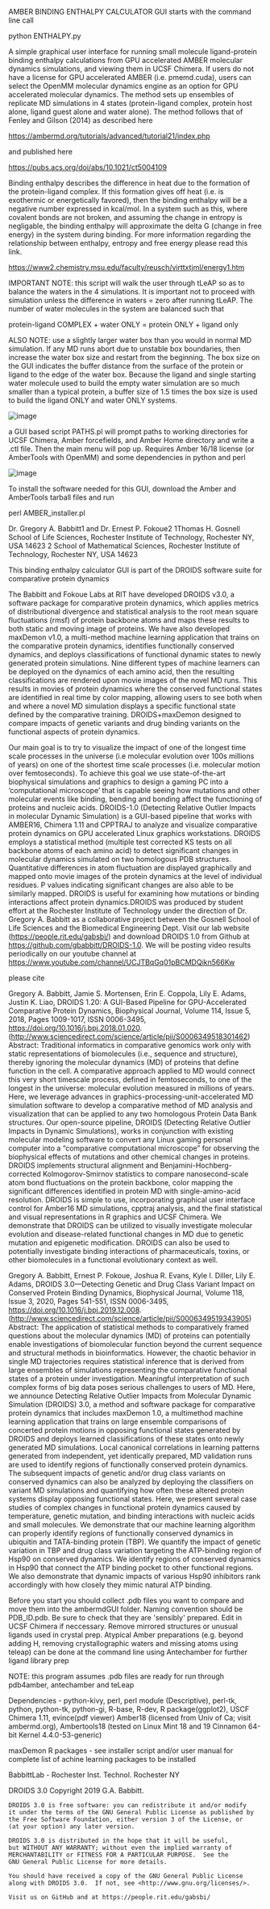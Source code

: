 AMBER BINDING ENTHALPY CALCULATOR GUI starts with the command line call

python ENTHALPY.py

A simple graphical user interface for running small molecule ligand-protein binding enthalpy calculations from GPU accelerated AMBER molecular dynamics simulations, and viewing them in UCSF Chimera. If users do not have a license for GPU accelerated AMBER (i.e. pmemd.cuda), users can select the OpenMM molecular dynamics engine as an option for GPU accelerated molecular dynamics. The method sets up ensembles of replicate MD simulations in 4 states (protein-ligand complex, protein host alone, ligand guest alone and water alone). The method follows that of Fenley and Gilson (2014) as described here 

https://ambermd.org/tutorials/advanced/tutorial21/index.php

and published here

https://pubs.acs.org/doi/abs/10.1021/ct5004109

Binding enthalpy describes the difference in heat due to the formation of the protein-ligand complex. If this formation gives off heat (i.e. is exothermic or energetically favored), then the binding enthalpy will be a negative number expressed in kcal/mol. In a system such as this, where covalent bonds are not broken, and assuming the change in entropy is negligable, the binding enthalpy will approximate the delta G (change in free energy) in the system during binding. For more information regarding the relationship between enthalpy, entropy and free energy please read this link.

https://www2.chemistry.msu.edu/faculty/reusch/virttxtjml/energy1.htm

IMPORTANT NOTE: this script will walk the user through tLeAP so as to balance the waters in the 4 simulations. It is important not to proceed with simulation unless the difference in waters = zero after running tLeAP. The number of water molecules in the system are balanced such that 

protein-ligand COMPLEX + water ONLY = protein ONLY + ligand only

ALSO NOTE: use a slightly larger water box than you would in normal MD simulation. If any MD runs abort due to unstable box boundaries, then increase the water box size and restart from the beginning. The box size on the GUI indicates the buffer distance from the surface of the protein or ligand to the edge of the water box. Because the ligand and single starting water molecule used to build the empty water simulation are so much smaller than a typical protein, a buffer size of 1.5 times the box size is used to build the ligand ONLY and water ONLY systems. 

![image](/ENTHALPYgui.png)

a GUI based script PATHS.pl will prompt paths to working directories for UCSF Chimera, Amber forcefields, and Amber Home directory and write a .ctl file. Then the main menu will pop up. Requires Amber 16/18 license (or AmberTools with OpenMM) and some dependencies in python and perl 

![image](/STARTMDenthalpy.png)

To install the software needed for this GUI, download the Amber and AmberTools tarball files and run

perl AMBER_installer.pl

Dr. Gregory A. Babbitt1 and Dr. Ernest P. Fokoue2 
1Thomas H. Gosnell School of Life Sciences, Rochester Institute of Technology, Rochester NY, USA 14623
2 School of Mathematical Sciences, Rochester Institute of Technology, Rochester NY, USA 14623

This binding enthalpy calculator GUI is part of the DROIDS software suite for comparative protein dynamics

The Babbitt and Fokoue Labs at RIT have developed DROIDS v3.0, a software package for comparative protein dynamics, which applies metrics of distributional divergence and statistical analysis to the root mean square fluctuations (rmsf) of protein backbone atoms and maps these results to both static and moving image of proteins. We have also developed maxDemon v1.0, a multi-method machine learning application that trains on the comparative protein dynamics, identifies functionally conserved dynamics, and deploys classifications of functional dynamic states to newly generated protein simulations. Nine different types of machine learners can be deployed on the dynamics of each amino acid, then the resulting classifications are rendered upon movie images of the novel MD runs. This results in movies of protein dynamics where the conserved functional states are identified in real time by color mapping, allowing users to see both when and where a novel MD simulation displays a specific functional state defined by the comparative training. DROIDS+maxDemon designed to compare impacts of genetic variants and drug binding variants on the functional aspects of protein dynamics. 

Our main goal is to try to visualize the impact of one of the longest time scale processes in the universe (i.e molecular evolution over 100s millions of years) on one of the shortest time scale processes (i.e. molecular motion over femtoseconds). To achieve this goal we use state-of-the-art biophysical simulations and graphics to design a gaming PC into a ‘computational microscope’ that is capable seeing how mutations and other molecular events like binding, bending and bonding affect the functioning of proteins and nucleic acids. DROIDS-1.0 (Detecting Relative Outlier Impacts in molecular Dynamic Simulation) is a GUI-based pipeline that works with AMBER16, Chimera 1.11 and CPPTRAJ to analyze and visualize comparative protein dynamics on GPU accelerated Linux graphics workstations.  DROIDS employs a statistical method (multiple test corrected KS tests on all backbone atoms of each amino acid) to detect significant changes in molecular dynamics simulated on two homologous PDB structures.  Quantitative differences in atom fluctuation are displayed graphically and mapped onto movie images of the protein dynamics at the level of individual residues.  P values indicating significant changes are also able to be similarly mapped.  DROIDS is useful for examining how mutations or binding interactions affect protein dynamics.DROIDS was produced by student effort at the Rochester Institute of Technology under the direction of Dr. Gregory A. Babbitt as a collaborative project between the Gosnell School of Life Sciences and the Biomedical Engineering Dept.  Visit our lab website (https://people.rit.edu/gabsbi/) and download DROIDS 1.0 from Github at https://github.com/gbabbitt/DROIDS-1.0. We will be posting video results periodically on our youtube channel at https://www.youtube.com/channel/UCJTBqGq01pBCMDQikn566Kw


please cite

Gregory A. Babbitt, Jamie S. Mortensen, Erin E. Coppola, Lily E. Adams, Justin K. Liao,
DROIDS 1.20: A GUI-Based Pipeline for GPU-Accelerated Comparative Protein Dynamics,
Biophysical Journal,
Volume 114, Issue 5,
2018,
Pages 1009-1017,
ISSN 0006-3495,
https://doi.org/10.1016/j.bpj.2018.01.020.
(http://www.sciencedirect.com/science/article/pii/S0006349518301462)
Abstract: Traditional informatics in comparative genomics work only with static representations of biomolecules (i.e., sequence and structure), thereby ignoring the molecular dynamics (MD) of proteins that define function in the cell. A comparative approach applied to MD would connect this very short timescale process, defined in femtoseconds, to one of the longest in the universe: molecular evolution measured in millions of years. Here, we leverage advances in graphics-processing-unit-accelerated MD simulation software to develop a comparative method of MD analysis and visualization that can be applied to any two homologous Protein Data Bank structures. Our open-source pipeline, DROIDS (Detecting Relative Outlier Impacts in Dynamic Simulations), works in conjunction with existing molecular modeling software to convert any Linux gaming personal computer into a “comparative computational microscope” for observing the biophysical effects of mutations and other chemical changes in proteins. DROIDS implements structural alignment and Benjamini-Hochberg-corrected Kolmogorov-Smirnov statistics to compare nanosecond-scale atom bond fluctuations on the protein backbone, color mapping the significant differences identified in protein MD with single-amino-acid resolution. DROIDS is simple to use, incorporating graphical user interface control for Amber16 MD simulations, cpptraj analysis, and the final statistical and visual representations in R graphics and UCSF Chimera. We demonstrate that DROIDS can be utilized to visually investigate molecular evolution and disease-related functional changes in MD due to genetic mutation and epigenetic modification. DROIDS can also be used to potentially investigate binding interactions of pharmaceuticals, toxins, or other biomolecules in a functional evolutionary context as well.


Gregory A. Babbitt, Ernest P. Fokoue, Joshua R. Evans, Kyle I. Diller, Lily E. Adams,
DROIDS 3.0—Detecting Genetic and Drug Class Variant Impact on Conserved Protein Binding Dynamics,
Biophysical Journal,
Volume 118, Issue 3,
2020,
Pages 541-551,
ISSN 0006-3495,
https://doi.org/10.1016/j.bpj.2019.12.008.
(http://www.sciencedirect.com/science/article/pii/S0006349519343905)
Abstract: The application of statistical methods to comparatively framed questions about the molecular dynamics (MD) of proteins can potentially enable investigations of biomolecular function beyond the current sequence and structural methods in bioinformatics. However, the chaotic behavior in single MD trajectories requires statistical inference that is derived from large ensembles of simulations representing the comparative functional states of a protein under investigation. Meaningful interpretation of such complex forms of big data poses serious challenges to users of MD. Here, we announce Detecting Relative Outlier Impacts from Molecular Dynamic Simulation (DROIDS) 3.0, a method and software package for comparative protein dynamics that includes maxDemon 1.0, a multimethod machine learning application that trains on large ensemble comparisons of concerted protein motions in opposing functional states generated by DROIDS and deploys learned classifications of these states onto newly generated MD simulations. Local canonical correlations in learning patterns generated from independent, yet identically prepared, MD validation runs are used to identify regions of functionally conserved protein dynamics. The subsequent impacts of genetic and/or drug class variants on conserved dynamics can also be analyzed by deploying the classifiers on variant MD simulations and quantifying how often these altered protein systems display opposing functional states. Here, we present several case studies of complex changes in functional protein dynamics caused by temperature, genetic mutation, and binding interactions with nucleic acids and small molecules. We demonstrate that our machine learning algorithm can properly identify regions of functionally conserved dynamics in ubiquitin and TATA-binding protein (TBP). We quantify the impact of genetic variation in TBP and drug class variation targeting the ATP-binding region of Hsp90 on conserved dynamics. We identify regions of conserved dynamics in Hsp90 that connect the ATP binding pocket to other functional regions. We also demonstrate that dynamic impacts of various Hsp90 inhibitors rank accordingly with how closely they mimic natural ATP binding.


Before you start you should collect .pdb files
you want to compare and move them into the ambermdGUI folder.  Naming convention
should be PDB_ID.pdb. Be sure to check that they are 'sensibly' prepared.  Edit in UCSF Chimera if neccessary.
Remove mirrored structures or unusual ligands used in crystal prep. Atypical
Amber preparations (e.g. beyond adding H, removing crystallographic waters
and missing atoms using teleap) can be done at the command line using
Antechamber for further ligand library prep

NOTE: this program assumes .pdb files are ready for run through pdb4amber, antechamber and teLeap

Dependencies - python-kivy, perl, perl module (Descriptive), perl-tk, python, python-tk,
  python-gi, R-base, R-dev, R package(ggplot2), USCF Chimera 1.11, evince(pdf viewer)
  Amber18 (licensed from Univ of Ca; visit ambermd.org), Ambertools18
 (tested on Linux Mint 18 and 19 Cinnamon 64-bit Kernel 4.4.0-53-generic)

maxDemon R packages - see installer script and/or user manual for complete list of achine learning packages to be installed
 

BabbittLab - Rochester Inst. Technol. Rochester NY

DROIDS 3.0               Copyright 2019 G.A. Babbitt.


    DROIDS 3.0 is free software: you can redistribute it and/or modify
    it under the terms of the GNU General Public License as published by
    the Free Software Foundation, either version 3 of the License, or
    (at your option) any later version.

    DROIDS 3.0 is distributed in the hope that it will be useful,
    but WITHOUT ANY WARRANTY; without even the implied warranty of
    MERCHANTABILITY or FITNESS FOR A PARTICULAR PURPOSE.  See the
    GNU General Public License for more details.

    You should have received a copy of the GNU General Public License
    along with DROIDS 3.0.  If not, see <http://www.gnu.org/licenses/>.

    Visit us on GitHub and at https://people.rit.edu/gabsbi/




